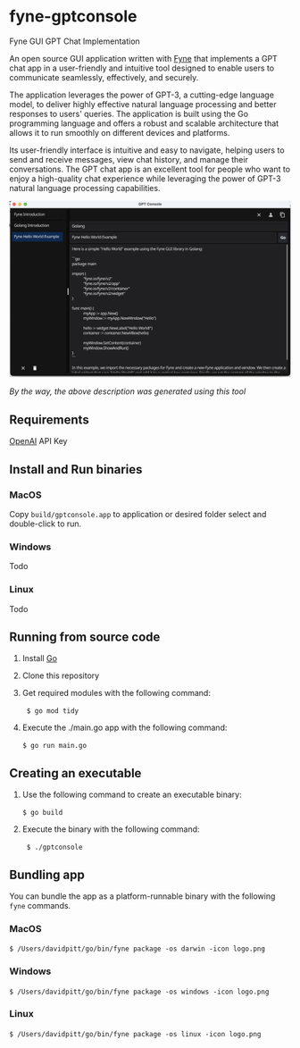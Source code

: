 # fyne-gptconsole
Fyne GUI GPT Chat Implementation

An open source GUI application written with [Fyne](https://fyne.io/) that implements a GPT chat app in a user-friendly and intuitive tool designed to enable users to communicate seamlessly, effectively, and securely. 

The application leverages the power of GPT-3, a cutting-edge language model, to deliver highly effective natural language processing and better responses to users' queries. The application is built using the Go programming language and offers a robust and scalable architecture that allows it to run smoothly on different devices and platforms. 

Its user-friendly interface is intuitive and easy to navigate, helping users to send and receive messages, view chat history, and manage their conversations. The GPT chat app is an excellent tool for people who want to enjoy a high-quality chat experience while leveraging the power of GPT-3 natural language processing capabilities.

![screen shot](screenshots/fynescreenshot.png)

*By the way, the above description was generated using this tool*

## Requirements 
[OpenAI](https://platform.openai.com/docs/api-reference) API Key 

## Install and Run binaries

### MacOS 

Copy `build/gptconsole.app` to application or desired folder select and double-click to run.

### Windows 

Todo

### Linux 

Todo 

## Running from source code 

1. Install [Go](https://go.dev/) 

2. Clone this repository 

3. Get required modules with the following command:

   ``` $ go mod tidy```

4. Execute the ./main.go  app with the following command:

    ```$ go run main.go```


## Creating an executable 

1. Use the following command to create an executable binary: 

   ``` $ go build ```

2. Execute the binary with the following command:

   ``` $ ./gptconsole```


## Bundling app 

You can bundle the app as a platform-runnable binary with the following `fyne` commands. 

### MacOS

   ```$ /Users/davidpitt/go/bin/fyne package -os darwin -icon logo.png```

### Windows 

   ```$ /Users/davidpitt/go/bin/fyne package -os windows -icon logo.png```

### Linux 

```$ /Users/davidpitt/go/bin/fyne package -os linux -icon logo.png```


